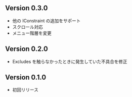 ## Version 0.3.0

-   他の IConstraint の追加をサポート
-   スクロール対応
-   メニュー階層を変更

## Version 0.2.0

-   Excludes を触らなかったときに発生していた不具合を修正

## Version 0.1.0

-   初回リリース
